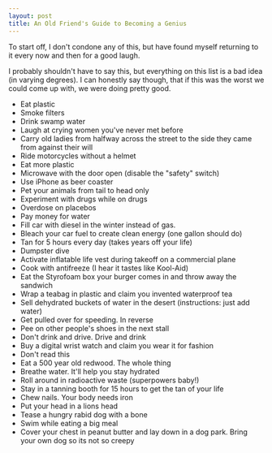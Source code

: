 ```yaml
---
layout: post
title: An Old Friend's Guide to Becoming a Genius
---
```


To start off, I don't condone any of this, but have found myself returning to it every now and then for a good laugh.

I probably shouldn't have to say this, but everything on this list is a bad idea (in varying degrees). I can honestly say though, that if this was the worst we could come up with, we were doing pretty good.

* Eat plastic
* Smoke filters
* Drink swamp water
* Laugh at crying women you've never met before
* Carry old ladies from halfway across the street to the side they came from against their will
* Ride motorcycles without a helmet
* Eat more plastic
* Microwave with the door open (disable the "safety" switch)
* Use iPhone as beer coaster
* Pet your animals from tail to head only
* Experiment with drugs while on drugs
* Overdose on placebos
* Pay money for water
* Fill car with diesel in the winter instead of gas.
* Bleach your car fuel to create clean energy (one gallon should do)
* Tan for 5 hours every day (takes years off your life)
* Dumpster dive
* Activate inflatable life vest during takeoff on a commercial plane
* Cook with antifreeze (I hear it tastes like Kool-Aid)
* Eat the Styrofoam box your burger comes in and throw away the sandwich
* Wrap a teabag in plastic and claim you invented waterproof tea
* Sell dehydrated buckets of water in the desert (instructions: just add water)
* Get pulled over for speeding. In reverse
* Pee on other people's shoes in the next stall
* Don't drink and drive. Drive and drink
* Buy a digital wrist watch and claim you wear it for fashion
* Don't read this
* Eat a 500 year old redwood. The whole thing
* Breathe water. It'll help you stay hydrated
* Roll around in radioactive waste (superpowers baby!)
* Stay in a tanning booth for 15 hours to get the tan of your life
* Chew nails. Your body needs iron
* Put your head in a lions head
* Tease a hungry rabid dog with a bone
* Swim while eating a big meal
* Cover your chest in peanut butter and lay down in a dog park. Bring your own dog so its not so creepy
